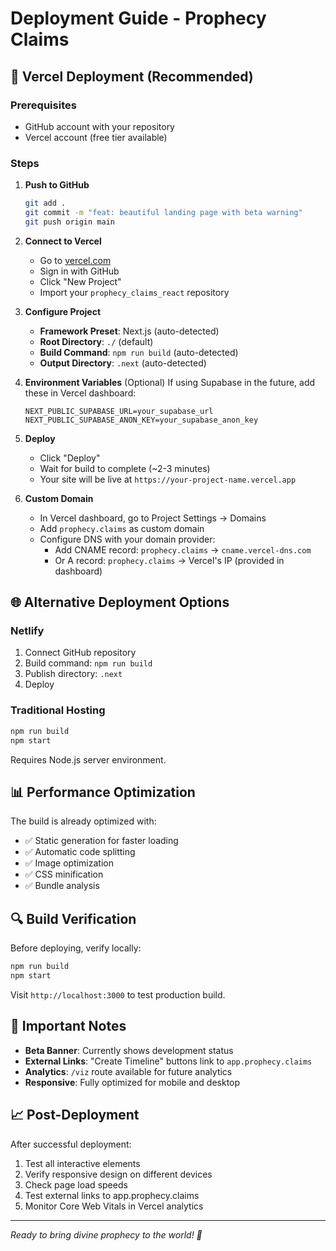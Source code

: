 # Deployment Guide - Prophecy Claims

## 🚀 Vercel Deployment (Recommended)

### Prerequisites

- GitHub account with your repository
- Vercel account (free tier available)

### Steps

1. **Push to GitHub**

   ```bash
   git add .
   git commit -m "feat: beautiful landing page with beta warning"
   git push origin main
   ```

2. **Connect to Vercel**

   - Go to [vercel.com](https://vercel.com)
   - Sign in with GitHub
   - Click "New Project"
   - Import your `prophecy_claims_react` repository

3. **Configure Project**

   - **Framework Preset**: Next.js (auto-detected)
   - **Root Directory**: `./` (default)
   - **Build Command**: `npm run build` (auto-detected)
   - **Output Directory**: `.next` (auto-detected)

4. **Environment Variables** (Optional)
   If using Supabase in the future, add these in Vercel dashboard:

   ```
   NEXT_PUBLIC_SUPABASE_URL=your_supabase_url
   NEXT_PUBLIC_SUPABASE_ANON_KEY=your_supabase_anon_key
   ```

5. **Deploy**

   - Click "Deploy"
   - Wait for build to complete (~2-3 minutes)
   - Your site will be live at `https://your-project-name.vercel.app`

6. **Custom Domain**
   - In Vercel dashboard, go to Project Settings → Domains
   - Add `prophecy.claims` as custom domain
   - Configure DNS with your domain provider:
     - Add CNAME record: `prophecy.claims` → `cname.vercel-dns.com`
     - Or A record: `prophecy.claims` → Vercel's IP (provided in dashboard)

## 🌐 Alternative Deployment Options

### Netlify

1. Connect GitHub repository
2. Build command: `npm run build`
3. Publish directory: `.next`
4. Deploy

### Traditional Hosting

```bash
npm run build
npm start
```

Requires Node.js server environment.

## 📊 Performance Optimization

The build is already optimized with:

- ✅ Static generation for faster loading
- ✅ Automatic code splitting
- ✅ Image optimization
- ✅ CSS minification
- ✅ Bundle analysis

## 🔍 Build Verification

Before deploying, verify locally:

```bash
npm run build
npm start
```

Visit `http://localhost:3000` to test production build.

## 🚨 Important Notes

- **Beta Banner**: Currently shows development status
- **External Links**: "Create Timeline" buttons link to `app.prophecy.claims`
- **Analytics**: `/viz` route available for future analytics
- **Responsive**: Fully optimized for mobile and desktop

## 📈 Post-Deployment

After successful deployment:

1. Test all interactive elements
2. Verify responsive design on different devices
3. Check page load speeds
4. Test external links to app.prophecy.claims
5. Monitor Core Web Vitals in Vercel analytics

---

_Ready to bring divine prophecy to the world! 🌟_
